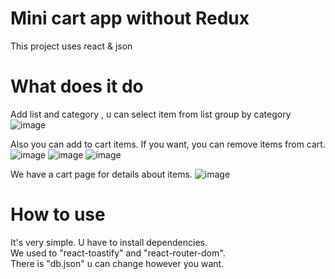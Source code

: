 # Mini cart app without Redux

This project uses react & json

# What does it do 

Add list and category , u can select item from list group by category\
![image](https://user-images.githubusercontent.com/126695865/228505408-9cfa3c92-5e86-458d-add6-677a66213d3b.png)

Also you can add to cart items. If you want, you can remove items from cart.
![image](https://user-images.githubusercontent.com/126695865/228505879-fe2fb3de-e66f-4dec-8478-3975e470f5b8.png)
![image](https://user-images.githubusercontent.com/126695865/228505955-73590163-ef13-4b2a-a8b9-8ef4baf99723.png)
![image](https://user-images.githubusercontent.com/126695865/228505989-54fa9d9e-700e-48eb-a5ea-bba94b7dec32.png)

We have a cart page for details about items.
![image](https://user-images.githubusercontent.com/126695865/228506600-5939ac39-aeaa-436c-8540-91bfd4814f0c.png)


# How to use

It's very simple. U have to install dependencies. \
We used to "react-toastify" and "react-router-dom". \
There is "db.json" u can change however you want.
